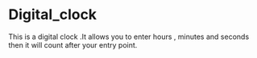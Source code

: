 # Digital_clock
This is a digital clock .It allows you to enter hours , minutes and seconds then it will count after your entry point.
